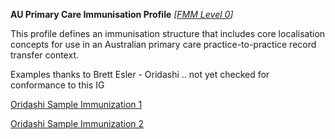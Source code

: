 **AU Primary Care Immunisation Profile** *[[FMM Level 0](guidance.html)]*

This profile defines an immunisation structure that includes core localisation concepts for use in an Australian primary care practice-to-practice record transfer context.

Examples thanks to Brett Esler - Oridashi .. not yet checked for conformance to this IG

[Oridashi Sample Immunization 1](immunization-B0E0A3ADB59E2F77D6D51ADCA7DAD6B2.70.html)

[Oridashi Sample Immunization 2](immunization-4E756D076EDCAF7552FFF6CF7B7BB2A1.143.html)
